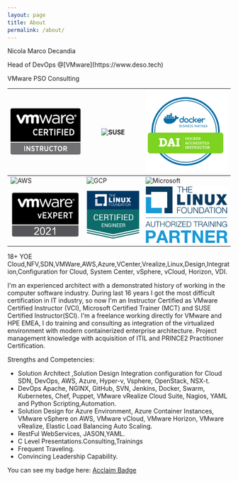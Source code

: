 ```yaml
---
layout: page
title: About
permalink: /about/
---
```


Nicola Marco Decandia

<p>Head of DevOps @[VMware](https://www.deso.tech)</p>
VMware PSO Consulting

![VMware](images/ndecandia_certs/certification-VCI.png) | ![SUSE](images/ndecandia_certs/certification-sci.jpg) | ![Docker](images/ndecandia_certs/certification-DAI.png)
---------|----------|---------
![AWS](images/ndecandia_certs/certification-aai.png) | ![GCP](images/ndecandia_certs/certification-gcp.png) | ![Microsoft](images/ndecandia_certs/certification-mct.png)
![vexpert](images/ndecandia_certs/vexpert2021.png) | ![lfce](images/ndecandia_certs/lfce.png) | ![LFTP](images/ndecandia_certs/LFTP.png)



18+ YOE Cloud,NFV,SDN,VMWare,AWS,Azure,VCenter,Vrealize,Linux,Design,Integration,Configuration for Cloud, System Center, vSphere, vCloud, Horizon, VDI.

I'm an experienced architect with a demonstrated history of working in the computer software industry. During last 16 years I got the most difficult certification in IT industry, so now I'm an Instructor Certified as VMware Certified Instructor (VCI), Microsoft Certified Trainer (MCT) and SUSE Certified Instructor(SCI). I'm a freelance working directly for VMware and HPE EMEA, I do training and consulting as integration of the virtualized environment with modern containerized enterprise architecture. Project management knowledge with acquisition of ITIL and PRINCE2 Practitioner Certification.

Strengths and Competencies:
- Solution Architect ,Solution Design Integration configuration for Cloud SDN, DevOps, AWS, Azure, Hyper-v, Vsphere, OpenStack, NSX-t.
- DevOps Apache, NGINX, GitHub, SVN, Jenkins, Docker, Swarm, Kubernetes, Chef, Puppet, VMware vRealize Cloud Suite, Nagios, YAML and Python Scripting,Automation.
- Solution Design for Azure Environment, Azure Container Instances, VMware vSphere on AWS, VMware vCloud, VMware Horizon, VMware vRealize, Elastic Load Balancing Auto Scaling.
- RestFul WebServices, JASON,YAML.
- C Level Presentations.Consulting,Trainings
- Frequent Traveling.
- Convincing Leadership Capability. 

You can see my badge here: [Acclaim Badge](https://www.credly.com/users/nicola-marco-decandia/badges)
